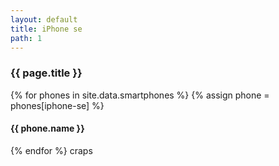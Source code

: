 ```yaml
---
layout: default
title: iPhone se
path: 1
---
```


<div class="container">
  <h3>{{ page.title }}</h3>
  {% for phones in site.data.smartphones %}
  {% assign phone = phones[iphone-se] %}
  <h4>{{ phone.name }}</h4>
  {% endfor %}
  craps
</div>
